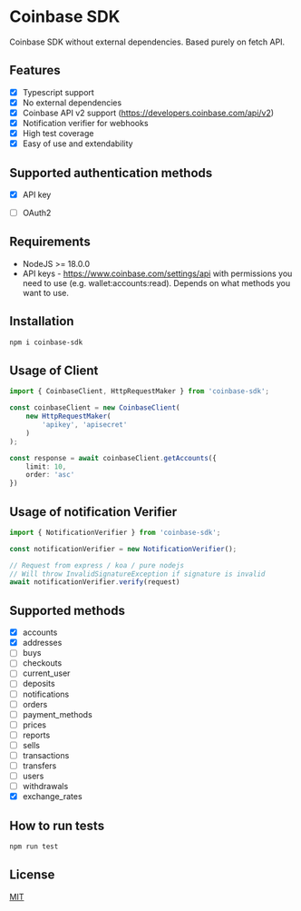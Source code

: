 # Coinbase SDK

Coinbase SDK without external dependencies. Based purely on fetch API.

## Features
- [x] Typescript support
- [x] No external dependencies
- [x] Coinbase API v2 support (https://developers.coinbase.com/api/v2)
- [x] Notification verifier for webhooks
- [x] High test coverage
- [x] Easy of use and extendability

## Supported authentication methods

- [x] API key
- [ ] OAuth2


## Requirements
- NodeJS >= 18.0.0
- API keys - https://www.coinbase.com/settings/api with permissions you need to use (e.g. wallet:accounts:read). Depends on what methods you want to use.


## Installation

```bash
npm i coinbase-sdk
```

## Usage of Client

```typescript
import { CoinbaseClient, HttpRequestMaker } from 'coinbase-sdk';

const coinbaseClient = new CoinbaseClient(
    new HttpRequestMaker(
        'apikey', 'apisecret'
    )
);

const response = await coinbaseClient.getAccounts({
    limit: 10,
    order: 'asc'
})
```

## Usage of notification Verifier

```typescript
import { NotificationVerifier } from 'coinbase-sdk';

const notificationVerifier = new NotificationVerifier();

// Request from express / koa / pure nodejs
// Will throw InvalidSignatureException if signature is invalid
await notificationVerifier.verify(request)

```

## Supported methods 

- [x] accounts
- [x] addresses
- [ ] buys
- [ ] checkouts
- [ ] current_user
- [ ] deposits
- [ ] notifications
- [ ] orders
- [ ] payment_methods
- [ ] prices
- [ ] reports
- [ ] sells
- [ ] transactions
- [ ] transfers
- [ ] users
- [ ] withdrawals
- [x] exchange_rates

## How to run tests
```bash
npm run test
```


## License

[MIT](https://choosealicense.com/licenses/mit/)



